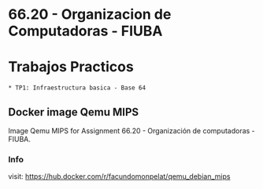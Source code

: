 66.20 - Organizacion de Computadoras - FIUBA
=========
  # Trabajos Practicos
    * TP1: Infraestructura basica - Base 64
    

  ## Docker image Qemu MIPS

  Image Qemu MIPS for Assignment 66.20 - Organización de computadoras - FIUBA.

  ### Info
  visit:
    https://hub.docker.com/r/facundomonpelat/qemu_debian_mips